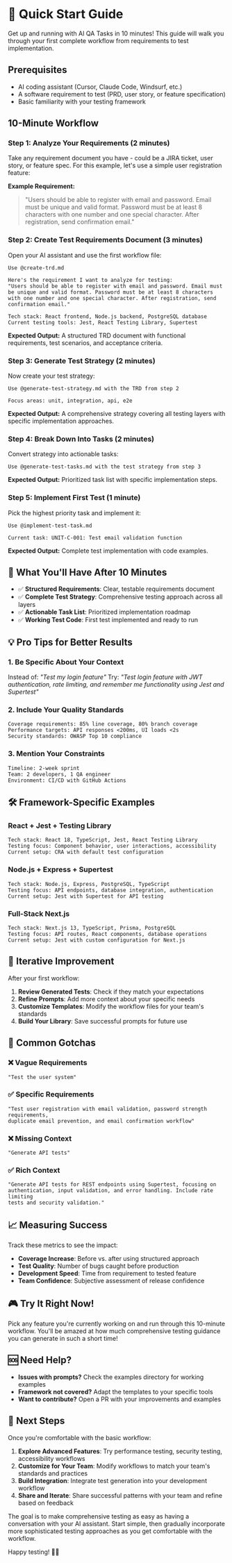 # 🚀 Quick Start Guide

Get up and running with AI QA Tasks in 10 minutes! This guide will walk you through your first complete workflow from requirements to test implementation.

## Prerequisites

- AI coding assistant (Cursor, Claude Code, Windsurf, etc.)
- A software requirement to test (PRD, user story, or feature specification)
- Basic familiarity with your testing framework

## 10-Minute Workflow

### Step 1: Analyze Your Requirements (2 minutes)

Take any requirement document you have - could be a JIRA ticket, user story, or feature spec. For this example, let's use a simple user registration feature:

**Example Requirement:**
> "Users should be able to register with email and password. Email must be unique and valid format. Password must be at least 8 characters with one number and one special character. After registration, send confirmation email."

### Step 2: Create Test Requirements Document (3 minutes)

Open your AI assistant and use the first workflow file:

```
Use @create-trd.md

Here's the requirement I want to analyze for testing:
"Users should be able to register with email and password. Email must be unique and valid format. Password must be at least 8 characters with one number and one special character. After registration, send confirmation email."

Tech stack: React frontend, Node.js backend, PostgreSQL database
Current testing tools: Jest, React Testing Library, Supertest
```

**Expected Output:** A structured TRD document with functional requirements, test scenarios, and acceptance criteria.

### Step 3: Generate Test Strategy (2 minutes)

Now create your test strategy:

```
Use @generate-test-strategy.md with the TRD from step 2

Focus areas: unit, integration, api, e2e
```

**Expected Output:** A comprehensive strategy covering all testing layers with specific implementation approaches.

### Step 4: Break Down Into Tasks (2 minutes)

Convert strategy into actionable tasks:

```
Use @generate-test-tasks.md with the test strategy from step 3
```

**Expected Output:** Prioritized task list with specific implementation steps.

### Step 5: Implement First Test (1 minute)

Pick the highest priority task and implement it:

```
Use @implement-test-task.md

Current task: UNIT-C-001: Test email validation function
```

**Expected Output:** Complete test implementation with code examples.

## 🎯 What You'll Have After 10 Minutes

- ✅ **Structured Requirements**: Clear, testable requirements document
- ✅ **Complete Test Strategy**: Comprehensive testing approach across all layers  
- ✅ **Actionable Task List**: Prioritized implementation roadmap
- ✅ **Working Test Code**: First test implemented and ready to run

## 💡 Pro Tips for Better Results

### 1. Be Specific About Your Context
Instead of: *"Test my login feature"*
Try: *"Test login feature with JWT authentication, rate limiting, and remember me functionality using Jest and Supertest"*

### 2. Include Your Quality Standards
```
Coverage requirements: 85% line coverage, 80% branch coverage
Performance targets: API responses <200ms, UI loads <2s
Security standards: OWASP Top 10 compliance
```

### 3. Mention Your Constraints
```
Timeline: 2-week sprint
Team: 2 developers, 1 QA engineer
Environment: CI/CD with GitHub Actions
```

## 🛠️ Framework-Specific Examples

### React + Jest + Testing Library
```
Tech stack: React 18, TypeScript, Jest, React Testing Library
Testing focus: Component behavior, user interactions, accessibility
Current setup: CRA with default test configuration
```

### Node.js + Express + Supertest
```
Tech stack: Node.js, Express, PostgreSQL, TypeScript
Testing focus: API endpoints, database integration, authentication
Current setup: Jest with Supertest for API testing
```

### Full-Stack Next.js
```
Tech stack: Next.js 13, TypeScript, Prisma, PostgreSQL
Testing focus: API routes, React components, database operations
Current setup: Jest with custom configuration for Next.js
```

## 🔄 Iterative Improvement

After your first workflow:

1. **Review Generated Tests**: Check if they match your expectations
2. **Refine Prompts**: Add more context about your specific needs
3. **Customize Templates**: Modify the workflow files for your team's standards
4. **Build Your Library**: Save successful prompts for future use

## 🚨 Common Gotchas

### ❌ Vague Requirements
```
"Test the user system"
```

### ✅ Specific Requirements  
```
"Test user registration with email validation, password strength requirements, 
duplicate email prevention, and email confirmation workflow"
```

### ❌ Missing Context
```
"Generate API tests"
```

### ✅ Rich Context
```
"Generate API tests for REST endpoints using Supertest, focusing on 
authentication, input validation, and error handling. Include rate limiting 
tests and security validation."
```

## 📈 Measuring Success

Track these metrics to see the impact:

- **Coverage Increase**: Before vs. after using structured approach
- **Test Quality**: Number of bugs caught before production
- **Development Speed**: Time from requirement to tested feature
- **Team Confidence**: Subjective assessment of release confidence

## 🎮 Try It Right Now!

Pick any feature you're currently working on and run through this 10-minute workflow. You'll be amazed at how much comprehensive testing guidance you can generate in such a short time!

## 🆘 Need Help?

- **Issues with prompts?** Check the examples directory for working examples
- **Framework not covered?** Adapt the templates to your specific tools
- **Want to contribute?** Open a PR with your improvements and examples

## 🎯 Next Steps

Once you're comfortable with the basic workflow:

1. **Explore Advanced Features**: Try performance testing, security testing, accessibility workflows
2. **Customize for Your Team**: Modify workflows to match your team's standards and practices  
3. **Build Integration**: Integrate test generation into your development workflow
4. **Share and Iterate**: Share successful patterns with your team and refine based on feedback

The goal is to make comprehensive testing as easy as having a conversation with your AI assistant. Start simple, then gradually incorporate more sophisticated testing approaches as you get comfortable with the workflow.

Happy testing! 🧪✨